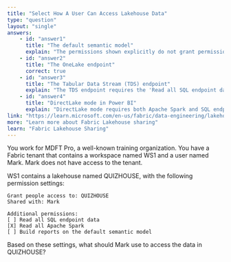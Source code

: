 ```yaml
---
title: "Select How A User Can Access Lakehouse Data"
type: "question"
layout: "single"
answers:
    - id: "answer1"
      title: "The default semantic model"
      explain: "The permissions shown explicitly do not grant permission to build reports on the default semantic model. This access method would not work for Mark."
    - id: "answer2"
      title: "The OneLake endpoint"
      correct: true
    - id: "answer3"
      title: "The Tabular Data Stream (TDS) endpoint"
      explain: "The TDS endpoint requires the 'Read all SQL endpoint data' permission, which is not granted to Mark."
    - id: "answer4"
      title: "DirectLake mode in Power BI"
      explain: "DirectLake mode requires both Apache Spark and SQL endpoint permissions. While Mark has Apache Spark permissions, they lack the required SQL endpoint access."
link: "https://learn.microsoft.com/en-us/fabric/data-engineering/lakehouse-sharing"
more: "Learn more about Fabric Lakehouse sharing"
learn: "Fabric Lakehouse Sharing"
---
```

You work for MDFT Pro, a well-known training organization. You have a Fabric tenant that contains a workspace named WS1 and a user named Mark. Mark does not have access to the tenant. 

WS1 contains a lakehouse named QUIZHOUSE, with the following permission settings:

```
Grant people access to: QUIZHOUSE
Shared with: Mark

Additional permissions:
[ ] Read all SQL endpoint data
[X] Read all Apache Spark
[ ] Build reports on the default semantic model
```

Based on these settings, what should Mark use to access the data in QUIZHOUSE?

